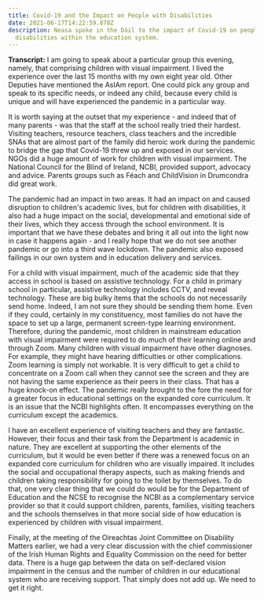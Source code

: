```yaml
---
title: Covid-19 and the Impact on People with Disabilities
date: 2021-06-17T14:22:59.878Z
description: Neasa spoke in the Dáil to the impact of Covid-19 on people with
  disabilities within the education system.
---
```

**Transcript:** I am going to speak about a particular group this evening, namely, that comprising children with visual impairment. I lived the experience over the last 15 months with my own eight year old. Other Deputies have mentioned the AsIAm report. One could pick any group and speak to its specific needs, or indeed any child, because every child is unique and will have experienced the pandemic in a particular way.

It is worth saying at the outset that my experience - and indeed that of many parents - was that the staff at the school really tried their hardest. Visiting teachers, resource teachers, class teachers and the incredible SNAs that are almost part of the family did heroic work during the pandemic to bridge the gap that Covid-19 threw up and exposed in our services. NGOs did a huge amount of work for children with visual impairment. The National Council for the Blind of Ireland, NCBI, provided support, advocacy and advice. Parents groups such as Féach and ChildVision in Drumcondra did great work.

The pandemic had an impact in two areas. It had an impact on and caused disruption to children's academic lives, but for children with disabilities, it also had a huge impact on the social, developmental and emotional side of their lives, which they access through the school environment. It is important that we have these debates and bring it all out into the light now in case it happens again - and I really hope that we do not see another pandemic or go into a third wave lockdown. The pandemic also exposed failings in our own system and in education delivery and services.

For a child with visual impairment, much of the academic side that they access in school is based on assistive technology. For a child in primary school in particular, assistive technology includes CCTV, and reveal technology. These are big bulky items that the schools do not necessarily send home. Indeed, I am not sure they should be sending them home. Even if they could, certainly in my constituency, most families do not have the space to set up a large, permanent screen-type learning environment. Therefore, during the pandemic, most children in mainstream education with visual impairment were required to do much of their learning online and through Zoom. Many children with visual impairment have other diagnoses. For example, they might have hearing difficulties or other complications. Zoom learning is simply not workable. It is very difficult to get a child to concentrate on a Zoom call when they cannot see the screen and they are not having the same experience as their peers in their class. That has a huge knock-on effect. The pandemic really brought to the fore the need for a greater focus in educational settings on the expanded core curriculum. It is an issue that the NCBI highlights often. It encompasses everything on the curriculum except the academics.

I have an excellent experience of visiting teachers and they are fantastic. However, their focus and their task from the Department is academic in nature. They are excellent at supporting the other elements of the curriculum, but it would be even better if there was a renewed focus on an expanded core curriculum for children who are visually impaired. It includes the social and occupational therapy aspects, such as making friends and children taking responsibility for going to the toilet by themselves. To do that, one very clear thing that we could do would be for the Department of Education and the NCSE to recognise the NCBI as a complementary service provider so that it could support children, parents, families, visiting teachers and the schools themselves in that more social side of how education is experienced by children with visual impairment.

Finally, at the meeting of the Oireachtas Joint Committee on Disability Matters earlier, we had a very clear discussion with the chief commissioner of the Irish Human Rights and Equality Commission on the need for better data. There is a huge gap between the data on self-declared vision impairment in the census and the number of children in our educational system who are receiving support. That simply does not add up. We need to get it right.